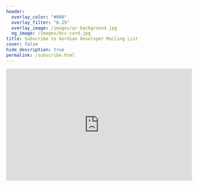```yaml
---
header:
  overlay_color: "#000"
  overlay_filter: "0.25"
  overlay_image: /images/qr-background.jpg
  og_image: /images/bcc-card.jpg
title: Subscribe to Gordian Developer Mailing List
cover: false
hide_description: true
permalink: /subscribe.html
---
```


<iframe width="540" height="305" src="https://4c957a4c.sibforms.com/serve/MUIEADIXD5eapFmvwHi5deU5-YVl1yNlRM9h1pm1hp3TsWTocNMEcSVd99GaxdHFC9jOKvODoZfII3ZeLnsc9SMAHM7l44_hMat4nUe20emkL6kBWPqhAS7BN7BNIjJf2kFtuXDGjyf6Z5mmOx02Gie8FDQyWTHEo_8stu8jR2k0wXdqTpLrom_Xi2benzV6rmT4MhGEL1YOYSX9" frameborder="0" scrolling="auto" allowfullscreen style="display: block;margin-left: auto;margin-right: auto;max-width: 100%;"></iframe>
